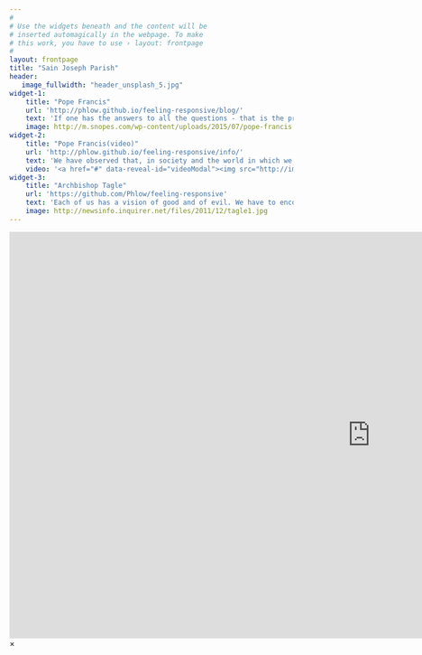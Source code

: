 ```yaml
---
#
# Use the widgets beneath and the content will be
# inserted automagically in the webpage. To make
# this work, you have to use › layout: frontpage
#
layout: frontpage
title: "Sain Joseph Parish"
header:
   image_fullwidth: "header_unsplash_5.jpg"
widget-1:
    title: "Pope Francis"
    url: 'http://phlow.github.io/feeling-responsive/blog/'
    text: 'If one has the answers to all the questions - that is the proof that God is not with him. It means that he is a false prophet using religion for himself. The great leaders of the people of God, like Moses, have always left room for doubt. You must leave room for the Lord, not for our certainties; we must be humble.'
    image: http://m.snopes.com/wp-content/uploads/2015/07/pope-francis.jpg
widget-2:
    title: "Pope Francis(video)"
    url: 'http://phlow.github.io/feeling-responsive/info/'
    text: 'We have observed that, in society and the world in which we live, selfishness has increased more than love for others, and that men of good will must work, each with his own strengths and expertise, to ensure that love for others increases until it is equal and possibly exceeds love for oneself.'
    video: '<a href="#" data-reveal-id="videoModal"><img src="http://img.youtube.com/vi/Huc9QdM2FDQ/0.jpg" width="302" height="182" alt=""></a>'
widget-3:
    title: "Archbishop Tagle"
    url: 'https://github.com/Phlow/feeling-responsive'
    text: 'Each of us has a vision of good and of evil. We have to encourage people to move towards what they think is good... Everyone has his own idea of good and evil and must choose to follow the good and fight evil as he conceives them. That would be enough to make the world a better place.'
    image: http://newsinfo.inquirer.net/files/2011/12/tagle1.jpg
---
```



<div id="videoModal" class="reveal-modal large" data-reveal="">
  <div class="flex-video widescreen vimeo" style="display: block;">
    <iframe width="1280" height="720" src="https://www.youtube.com/embed/Huc9QdM2FDQ" frameborder="0" allowfullscreen></iframe>
  </div>
  <a class="close-reveal-modal">&#215;</a>
</div>
